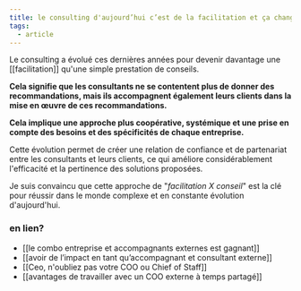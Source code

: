 ```yaml
---
title: le consulting d'aujourd’hui c’est de la facilitation et ça change tout!
tags:
  - article
---
```

Le consulting a évolué ces dernières années pour devenir davantage une [[facilitation]] qu'une simple prestation de conseils.

**Cela signifie que les consultants ne se contentent plus de donner des recommandations, mais ils accompagnent également leurs clients dans la mise en œuvre de ces recommandations.**

**Cela implique une approche plus coopérative, systémique et une prise en compte des besoins et des spécificités de chaque entreprise.**

Cette évolution permet de créer une relation de confiance et de partenariat entre les consultants et leurs clients, ce qui améliore considérablement l'efficacité et la pertinence des solutions proposées.

Je suis convaincu que cette approche de "*facilitation X conseil*" est la clé pour réussir dans le monde complexe et en constante évolution d'aujourd'hui.

### en lien?
- [[le combo entreprise et accompagnants externes est gagnant]]
- [[avoir de l’impact en tant qu’accompagnant et consultant externe]]
- [[Ceo, n'oubliez pas votre COO ou Chief of Staff]]
- [[avantages de travailler avec un COO externe à temps partagé]]